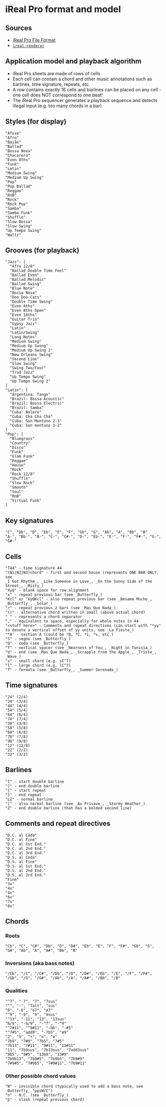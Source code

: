 # iReal Pro format and model

## Sources
- [iReal Pro File Format](https://www.irealpro.com/ireal-pro-file-format)
- [`ireal-renderer`](https://github.com/daumling/ireal-renderer)

## Application model and playback algorithm

- iReal Pro sheets are made of rows of cells
- Each cell can contain a chord and other music annotations such as barlines, time signature, repeats, etc.
- A row contains exactly 16 cells and barlines can be placed on any cell - one cell does NOT correspond to one beat!
- The iReal Pro sequencer generates a playback sequence and detects illegal input (e.g. too many chords in a bar)

## Styles (for display)
```
"Afoxe"
"Afro"
"Baião"
"Ballad"
"Bossa Nova"
"Chacarera"
"Even 8ths"
"Funk"
"Latin"
"Medium Swing"
"Medium Up Swing"
"Pop"
"Pop Ballad"
"Reggae"
"RnB"
"Rock"
"Rock Pop"
"Samba"
"Samba Funk"
"Shuffle"
"Slow Bossa"
"Slow Swing"
"Up Tempo Swing"
"Waltz"
```

## Grooves (for playback)
```
"Jazz": [
  "Afro 12/8"
  "Ballad Double Time Feel"
  "Ballad Even"
  "Ballad Melodic"
  "Ballad Swing"
  "Blue Note"
  "Bossa Nova"
  "Doo Doo Cats"
  "Double Time Swing"
  "Even 8ths"
  "Even 8ths Open"
  "Even 16ths"
  "Guitar Trio"
  "Gypsy Jazz"
  "Latin"
  "Latin/Swing"
  "Long Notes"
  "Medium Swing"
  "Medium Up Swing"
  "Medium Up Swing 2"
  "New Orleans Swing"
  "Second Line"
  "Slow Swing"
  "Swing Two/Four"
  "Trad Jazz"
  "Up Tempo Swing"
  "Up Tempo Swing 2"
]
"Latin": [
  "Argentina: Tango"
  "Brazil: Bossa Acoustic"
  "Brazil: Bossa Electric"
  "Brazil: Samba"
  "Cuba: Bolero"
  "Cuba: Cha Cha Cha"
  "Cuba: Son Montuno 2-3"
  "Cuba: Son montuno 3-2"
]
"Pop": [
  "Bluegrass"
  "Country"
  "Disco"
  "Funk"
  "Glam Funk"
  "Reggae"
  "House"
  "Rock"
  "Rock 12/8"
  "Shuffle"
  "Slow Rock"
  "Smooth"
  "Soul"
  "RnB"
  "Virtual Funk"
]
```

## Key signatures
```
"C", "Db", "D", "Eb", "E", "F", "Gb", "G", "Ab", "A", "Bb", "B"
"A-", "Bb-", "B-", "C-", "C#-", "D-", "Eb-", "E-", "F-", "F#-", "G-", "G#-"
```

## Cells
```
"T44" - time signature 44
"(N1|N2|N3)chord" - first and second house (represents ONE BAR ONLY, see
_I Got Rhythm_, _Like Someone in Love_, _On the Sunny Side of the Street_, _Misty_)
"XyQ" - blank space for row alignment
"x" - repeat previous bar (see _Butterfly_)
"Kcl" or "XyQKcl" - also repeat previous bar (see _Besame Mucho_, _Butterfly_, _Solar_)
"r" - repeat previous 2 bars (see _Mas Que Nada_)
"()" - alternative chord written in small (above actual chord)
" " - represents a chord separator
"," - equivalent to space, especially for whole notes in 44
"<stuff here>" - Comments and repeat directives (can start with "*yy" to denote a vertical offset of yy units, see _La Fiesta_)
"*A" - section A (could be *B, *C, *i, *v, etc.)
"S" - segno (see _Butterfly_)
"Q" - coda (see _Butterfly_)
"Y" - vertical spacer (see _Nearness of You_, _Night in Tunisia_)
"U" - end (see _Mas Que Nada_, _Scrapple from the Apple_, _Triste_, _Wave_)
"s" - small chord (e.g. sC^7)
"l" - large chord (e.g. lC^7)
"f" - fermata (see _Butterfly_, _Summer Serenade_)
```

## Time signatures
```
"24" (2/4)
"34" (3/4)
"44" (4/4)
"54" (5/4)
"64" (6/4)
"74" (7/4)
"38" (3/8)
"58" (5/8)
"68" (6/8)
"78" (7/8)
"98" (9/8)
"12" (12/8)
"22" (2/2)
"32" (3/2)
```

## Barlines
```
"[" - start double barline
"]" - end double barline
"{" - start repeat
"}" - end repeat
"LZ" - normal barline
"|" - also normal barline (see _Au Privave_, _Stormy Weather_)
"Z" - end double barline (that has a bolded second line)
```

## Comments and repeat directives
```
"D.C. al Coda"
"D.C. al Fine"
"D.C. al 1st End."
"D.C. al 2nd End."
"D.C. al 3rd End."
"D.S. al Coda"
"D.S. al Fine"
"D.S. al 1st End."
"D.S. al 2nd End."
"D.S. al 3rd End."
"Fine"
"3x"
"4x"
"4x"
"6x"
"7x"
"8x"
```

## Chords
### Roots
```
"Cb", "C", "C#", "Db", "D", "D#", "Eb", "E", "F", "F#", "Gb", "G", "G#", "Ab", "A", "A#", "Bb", "B"
```

### Inversions (aka bass notes)
```
"/Cb", "/C", "/C#", "/Db", "/D", "/D#", "/Eb", "/E", "/F", "/F#", "/Gb", "/G", "/G#", "/Ab", "/A", "/A#", "/Bb", "/B"
```

### Qualities
```
"^7", "-7", "7", "7sus"
"^", "-", "7alt", "sus"
"6", "-6", "o7", "ø7"
"^9", "-9", "9", "9sus"
"^13", "-11", "13", "13sus"
"6/9", "-6/9", "-^7", "-^9"
"^7#11", "^9#11", "-b6", "-#5"
"^7#5", "add9", "-7b5", "ø9"
"2", "5", "+", "o", "ø"
"7b9", "7#9", "7b5", "7#5"
"7b13", "7#11", "9#11", "13#11"
"11", "7b9sus", "7b13sus", "7add3sus"
"9b5", "9#5", "13b9", "13#9"
"7b9b13", "7b9#5", "7b9b5", "7b9#9"
"7#9#5", "7#9b5", "7#9#11", "7b9#11"
```

### Other possible chord values
```
"W" - invisible chord (typically used to add a bass note, see _Butterfly_ "ppsW/C")
"n" - N.C. (see _Butterfly_)
"p" - slash (repeat previous chord)
```
